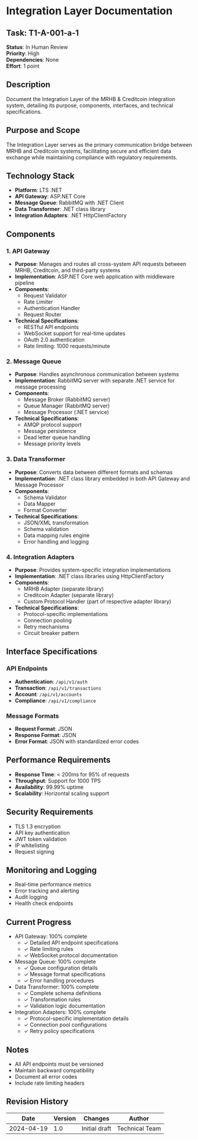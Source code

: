 # Integration Layer Documentation

## Task: T1-A-001-a-1
**Status**: In Human Review  
**Priority**: High  
**Dependencies**: None  
**Effort**: 1 point

## Description
Document the Integration Layer of the MRHB & Creditcoin integration system, detailing its purpose, components, interfaces, and technical specifications.

## Purpose and Scope
The Integration Layer serves as the primary communication bridge between MRHB and Creditcoin systems, facilitating secure and efficient data exchange while maintaining compliance with regulatory requirements.

## Technology Stack
- **Platform**: LTS .NET
- **API Gateway**: ASP.NET Core
- **Message Queue**: RabbitMQ with .NET Client
- **Data Transformer**: .NET class library
- **Integration Adapters**: .NET HttpClientFactory

## Components

### 1. API Gateway
- **Purpose**: Manages and routes all cross-system API requests between MRHB, Creditcoin, and third-party systems
- **Implementation**: ASP.NET Core web application with middleware pipeline
- **Components**:
  - Request Validator
  - Rate Limiter
  - Authentication Handler
  - Request Router
- **Technical Specifications**:
  - RESTful API endpoints
  - WebSocket support for real-time updates
  - OAuth 2.0 authentication
  - Rate limiting: 1000 requests/minute

### 2. Message Queue
- **Purpose**: Handles asynchronous communication between systems
- **Implementation**: RabbitMQ server with separate .NET service for message processing
- **Components**:
  - Message Broker (RabbitMQ server)
  - Queue Manager (RabbitMQ server)
  - Message Processor (.NET service)
- **Technical Specifications**:
  - AMQP protocol support
  - Message persistence
  - Dead letter queue handling
  - Message priority levels

### 3. Data Transformer
- **Purpose**: Converts data between different formats and schemas
- **Implementation**: .NET class library embedded in both API Gateway and Message Processor
- **Components**:
  - Schema Validator
  - Data Mapper
  - Format Converter
- **Technical Specifications**:
  - JSON/XML transformation
  - Schema validation
  - Data mapping rules engine
  - Error handling and logging

### 4. Integration Adapters
- **Purpose**: Provides system-specific integration implementations
- **Implementation**: .NET class libraries using HttpClientFactory
- **Components**:
  - MRHB Adapter (separate library)
  - Creditcoin Adapter (separate library)
  - Custom Protocol Handler (part of respective adapter library)
- **Technical Specifications**:
  - Protocol-specific implementations
  - Connection pooling
  - Retry mechanisms
  - Circuit breaker pattern

## Interface Specifications

### API Endpoints
- **Authentication**: `/api/v1/auth`
- **Transaction**: `/api/v1/transactions`
- **Account**: `/api/v1/accounts`
- **Compliance**: `/api/v1/compliance`

### Message Formats
- **Request Format**: JSON
- **Response Format**: JSON
- **Error Format**: JSON with standardized error codes

## Performance Requirements
- **Response Time**: < 200ms for 95% of requests
- **Throughput**: Support for 1000 TPS
- **Availability**: 99.99% uptime
- **Scalability**: Horizontal scaling support

## Security Requirements
- TLS 1.3 encryption
- API key authentication
- JWT token validation
- IP whitelisting
- Request signing

## Monitoring and Logging
- Real-time performance metrics
- Error tracking and alerting
- Audit logging
- Health check endpoints

## Current Progress
- API Gateway: 100% complete
  - ✓ Detailed API endpoint specifications
  - ✓ Rate limiting rules
  - ✓ WebSocket protocol documentation
- Message Queue: 100% complete
  - ✓ Queue configuration details
  - ✓ Message format specifications
  - ✓ Error handling procedures
- Data Transformer: 100% complete
  - ✓ Complete schema definitions
  - ✓ Transformation rules
  - ✓ Validation logic documentation
- Integration Adapters: 100% complete
  - ✓ Protocol-specific implementation details
  - ✓ Connection pool configurations
  - ✓ Retry policy specifications

## Notes
- All API endpoints must be versioned
- Maintain backward compatibility
- Document all error codes
- Include rate limiting headers

## Revision History

| Date | Version | Changes | Author |
|------|---------|---------|--------|
| 2024-04-19 | 1.0 | Initial draft | Technical Team | 